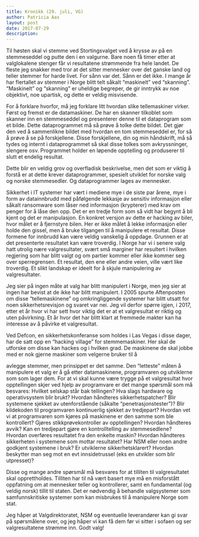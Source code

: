 ```yaml
---
title: Kronikk (29. juli, VG)
author: Patricia Aas
layout: post
date: 2017-07-29
description: 
---
```


Til høsten skal vi stemme ved Stortingsvalget ved å krysse av på en stemmeseddel og putte
den i en valgurne. Bare noen få timer etter at valglokalene stenger får vi resultatene
strømmende fra hele landet. De fleste jeg snakker med tror at det sitter mennesker over det
ganske land og teller stemmer for harde livet. For sånn var det. Sånn er det ikke. I mange år har
flertallet av stemmer i Norge blitt telt såkalt “maskinelt” ved “skanning”. “Maskinelt” og
“skanning” er uheldige begreper, de gir inntrykk av noe objektivt, noe upartisk, og dette er veldig
misvisende.

For å forklare hvorfor, må jeg forklare litt hvordan slike tellemaskiner virker. Først og fremst er
de datamaskiner. De har en skanner tilkoblet som skanner inn en stemmeseddel og presenterer
denne til et dataprogram som et bilde. Dette dataprogrammet må så prøve å tolke dette bildet.
Det gjør den ved å sammenlikne bildet med hvordan en tom stemmeseddel er, for så å prøve å
se på forskjellene. Disse forskjellene, din og min håndskrift, må så tydes og internt i
dataprogrammet så skal disse tolkes som avkryssninger, slengere osv. Programmet holder en
løpende opptelling og produserer til slutt et endelig resultat.

Dette blir en veldig grov og overfladisk beskrivelse, men det som er viktig å forstå er at dette
krever dataprogrammer, spesielt utviklet for norske valg og norske stemmesedler. Og
dataprogrammer lages av mennesker.

Sikkerhet i IT systemer har vært i mediene mye i de siste par årene, mye i form av datainnbrudd
med påfølgende lekkasje av sensitiv informasjon eller såkalt ransomware som låser ned
informasjon (krypterer) med krav om penger for å låse den opp. Det er en tredje form som så
vidt har begynt å bli kjent og det er manipulasjon. En konkret versjon av dette er hacking av
biler, hvor målet er å fjernstyre bilen. Her er ikke målet å lekke informasjon eller holde den
gissel, men å bruke tilgangen til å manipulere et resultat. Disse formene for innbrudd kan være
veldig vanskelig å oppdage. Grunnen er at det presenterte resultatet kan være troverdig.
I Norge har vi i senere valg hatt utrolig nære valgresultater, svært små marginer har resultert i
hvilken regjering som har blitt valgt og om partier kommer eller ikke kommer seg over
sperregrensen. Et resultat, den ene eller andre veien, ville vært like troverdig. Et slikt landskap
er ideelt for å skjule manipulering av valgresultater.

Jeg sier på ingen måte at valg har blitt manipulert i Norge, men jeg sier at ingen har bevist at de
ikke har blitt manipulert. I 2005 spurte Aftenposten om disse “tellemaskinene” og
omkringliggende systemer har blitt utsatt for noen sikkerhetsrevisjon og svaret var nei. Jeg vil
derfor spørre igjen, i 2017, etter et år hvor vi har sett hvor viktig det er at et valgresultat er riktig
og uten påvirkning. Et år hvor det har blitt klart at fremmede makter kan ha interesse av å
påvirke et valgresultat.

Ved Defcon, en sikkerhetskonferanse som holdes i Las Vegas i disse dager, har de satt opp en
“hacking village” for stemmemaskiner. Her skal de utforske om disse kan hackes og i hvilken
grad. De maskinene de skal jobbe med er nok gjerne maskiner som velgerne bruker til å

avlegge stemmer, men prinsippet er det samme. Den “letteste” måten å manipulere et valg er å
gå etter datamaskinene, programvaren og utviklerne som som lager dem.
For at vi skal kunne være trygge på et valgresultat hvor opptellingen skjer ved hjelp av
programvare er det mange spørsmål som må besvares: Hvilket selskap står bak tellingen? Hva
slags hardware og operativsystem blir brukt? Hvordan håndteres sikkerhetspatcher? Blir
systemene sjekket av utenforstående (såkalte “penetrasjonstester”)? Blir kildekoden til
programvaren kontinuerlig sjekket av tredjepart? Hvordan vet vi at programvaren som kjøres på
maskinene er den samme som ble kontrollert? Gjøres stikkprøvekontroller av opptellingen?
Hvordan håndteres avvik? Kan en tredjepart gjøre en kontrolltelling av stemmesedlene?
Hvordan overføres resultatet fra den enkelte maskin? Hvordan håndteres sikkerheten i
systemene som mottar resultatet? Har NSM eller noen andre godkjent systemene i bruk? Er
utviklerne sikkerhetsklarert? Hvordan beskytter man seg mot en evt innsidetrussel (eks en
utvikler som blir utpresset)?

Disse og mange andre spørsmål må besvares for at tilliten til valgresultatet skal opprettholdes.
Tilliten har til nå vært basert mye må en misforstått oppfatning om at mennesker teller og
kontrollerer, samt en fundamental (og veldig norsk) tillit til staten. Det er nødvendig å behandle
valgsystemer som samfunnskritiske systemer som kan misbrukes til å manipulere Norge som
stat.

Jeg håper at Valgdirektoratet, NSM og eventuelle leverandører kan gi svar på spørsmålene
over, og jeg håper vi kan få dem før vi sitter i sofaen og ser valgresultatene strømme inn. Godt
valg!